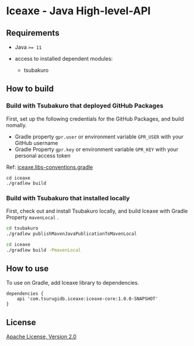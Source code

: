 # Iceaxe - Java High-level-API

## Requirements

* Java `>= 11`

* access to installed dependent modules:
  * tsubakuro

## How to build

### Build with Tsubakuro that deployed GitHub Packages

First, set up the following credentials for the GitHub Packages, and build nomally.
* Gradle property `gpr.user` or environment variable `GPR_USER` with your GitHub username
* Gradle Property `gpr.key` or environment variable `GPR_KEY` with your personal access token

Ref: [iceaxe.libs-conventions.gradle](buildSrc/src/main/groovy/iceaxe.libs-conventions.gradle)

```
cd iceaxe
./gradlew build
```

### Build with Tsubakuro that installed locally

First, check out and install Tsubakuro locally, and build Iceaxe with Gradle Property `mavenLocal` .

```bash
cd tsubakuro
./gradlew publishMavenJavaPublicationToMavenLocal

cd iceaxe
./gradlew build -PmavenLocal
```

## How to use

To use on Gradle, add Iceaxe library to dependencies.

```
dependencies {
    api 'com.tsurugidb.iceaxe:iceaxe-core:1.0.0-SNAPSHOT'
}
```

## License

[Apache License, Version 2.0](http://www.apache.org/licenses/LICENSE-2.0)
